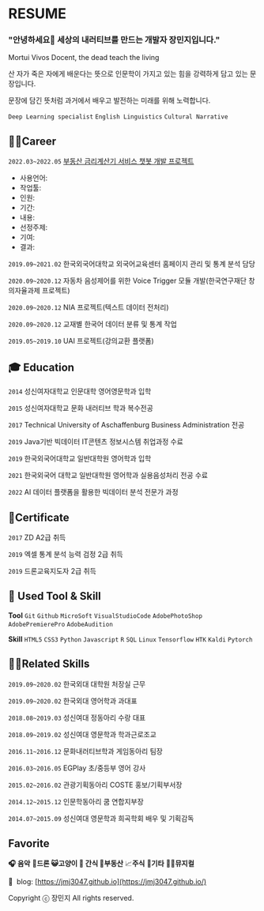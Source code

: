# RESUME

### "안녕하세요👋 세상의 내러티브를 만드는 개발자 장민지입니다."

Mortui Vivos Docent,  the dead teach the living

산 자가 죽은 자에게 배운다는 뜻으로 인문학이 가지고 있는 힘을 강력하게 담고 있는 문장입니다. 

문장에 담긴 뜻처럼 과거에서 배우고 발전하는 미래를 위해 노력합니다. 

`Deep Learning specialist` `English Linguistics` `Cultural Narrative` 


## **👩‍💻Career**

`2022.03~2022.05` [부동산 금리계산기 서비스 챗봇 개발 프로젝트](https://github.com/jmj3047/zipfilx-home)
  - 사용언어:
  - 작업툴:
  - 인원:
  - 기간:
  - 내용:
  - 선정주제:
  - 기여:
  - 결과:

`2019.09~2021.02` 한국외국어대학교 외국어교육센터 홈페이지 관리 및 통계 분석 담당 

`2020.09~2020.12` 자동차 음성제어를 위한 Voice Trigger 모듈 개발(한국연구재단 창의자율과제 프로젝트)

`2020.09~2020.12` NIA 프로젝트(텍스트 데이터 전처리) 

`2020.09~2020.12` 교재별 한국어 데이터 분류 및 통계 작업

`2019.05~2019.10` UAI 프로젝트(강의교환 플랫폼) 

## **🎓 Education**

`2014` 성신여자대학교 인문대학 영어영문학과 입학

`2015` 성신여자대학교 문화 내러티브 학과 복수전공

`2017` Technical University of Aschaffenburg Business Administration 전공

`2019` Java기반 빅데이터 IT콘텐츠 정보시스템 취업과정 수료

`2019` 한국외국어대학교 일반대학원 영어학과 입학

`2021` 한국외국어 대학교 일반대학원 영어학과 실용음성처리 전공 수료

`2022` AI 데이터 플랫폼을 활용한 빅데이터 분석 전문가 과정 

## 🧾Certificate

`2017` ZD A2급 취득

`2019` 엑셀 통계 분석 능력 검정 2급 취득

`2019` 드론교육지도자 2급 취득

## 📝 **Used Tool & Skill**

**Tool**
`Git` `Github` `MicroSoft` `VisualStudioCode`  `AdobePhotoShop` `AdobePremierePro` `AdobeAudition`

**Skill**
`HTML5` `CSS3` `Python` `Javascript` `R` `SQL` `Linux` `Tensorflow`  `HTK` `Kaldi` `Pytorch`

## 👩‍🚀**Related Skills**

`2019.09~2020.02` 한국외대 대학원 처장실 근무

`2019.09~2020.02` 한국외대 영어학과 과대표

`2018.08~2019.03` 성신여대 정동아리 수랑 대표

`2018.09~2019.02` 성신여대 영문학과 학과근로조교

`2016.11~2016.12` 문화내러티브학과 게임동아리 팀장

`2016.03~2016.05` EGPlay 초/중등부 영어 강사

`2015.02~2016.02` 관광기획동아리 COSTE 홍보/기획부서장

`2014.12~2015.12` 인문학동아리 쿰 연합지부장

`2014.07~2015.09` 성신여대 영문학과 희곡학회 배우 및 기획감독

## Favorite

**🎧 음악** 🚁**드론  😺고양이 🍰 간식 🏡부동산** 📈**주식** 🎸**기타** 💃🏻**뮤지컬**

📝  blog: [https://jmj3047.github.io](https://jmj3047.github.io/)


Copyright ⓒ 장민지 All rights reserved.
